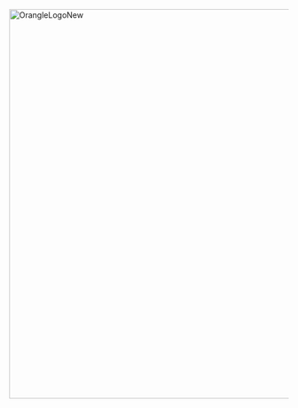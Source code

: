 <img width="3323" height="701" alt="OrangleLogoNew" src="https://github.com/user-attachments/assets/121cb4d2-c7bc-41b8-99a1-c43e6675f2eb" />
<br>

